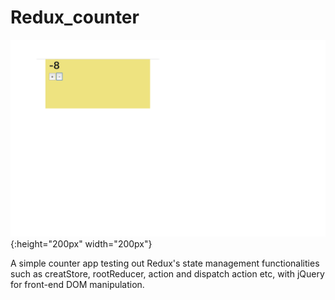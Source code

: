 # Redux_counter

![Test image](https://github.com/HarveyYifanLi/Redux_counter/blob/master/Screen%20Shot%202019-12-19%20at%203.48.40%20PM.png){:height="200px" width="200px"}

A simple counter app testing out Redux's state management functionalities such as 
creatStore, rootReducer, action and dispatch action etc, with jQuery for front-end DOM manipulation.
